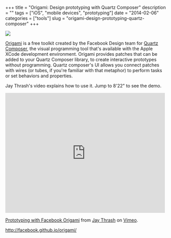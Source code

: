 +++
title = "Origami: Design prototyping with Quartz Composer"
description = ""
tags = ["iOS", "mobile devices", "prototyping"]
date = "2014-02-06"
categories = ["tools"]
slug = "origami-design-prototyping-quartz-composer"
+++


<div class="tool-screenshot mb1"><a href="http://facebook.github.io/origami/"><img id="bluga-thumbnail-2871" class="bluga-thumbnail custom" src="//konigi.com/media/bluga/
wt52f3db12a3a91_custom.jpg"/></a></div><p><a href="http://facebook.github.io/origami/">Origami</a> is a free toolkit created by the Facebook Design team for <a href="https://developer.apple.com/library/mac/documentation/graphicsimaging/conceptual/quartzcomposeruserguide/qc_editor/qc_editor.html">Quartz Composer</a>, the visual programming tool that's available with the Apple XCode development environment. Origami provides patches that can be added to your Quartz Composer library, to create interactive prototypes without programming. Quartz composer's UI allows you connect patches with wires (or tubes, if you're familiar with that metaphor) to perform tasks or set behaviors and properties.</p>
<p>Jay Thrash's video explains how to use it. Jump to 8'22" to see the demo. </p>
<p><iframe src="http://player.vimeo.com/video/85578380" width="500" height="375" frameborder="0" webkitallowfullscreen mozallowfullscreen allowfullscreen></iframe>
<p><a href="http://vimeo.com/85578380">Prototyping with Facebook Origami</a> from <a href="http://vimeo.com/jaythrash">Jay Thrash</a> on <a href="https://vimeo.com/">Vimeo</a>.</p>
  
<p><a href="http://facebook.github.io/origami/">http://facebook.github.io/origami/</a></p>
      
